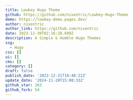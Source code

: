```yaml
---
title: Lowkey Hugo Theme
github: https://github.com/nixentric/Lowkey-Hugo-Theme
demo: https://lowkey-demo.pages.dev/
author: nixentric
author_link: https://github.com/nixentric
date: 2023-11-30T02:16:28.690Z
description: A Simple & Humble Hugo Themes
ssg:
  - Hugo
css: []
ui: []
cms: []
category: []
draft: false
publish_date: '2022-12-31T10:48:22Z'
update_date: '2024-11-28T15:00:33Z'
github_star: 163
github_fork: 54
---
```

